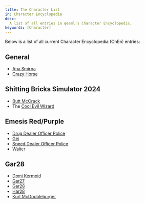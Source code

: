 ```yaml
---
title: The Character List
in: Character Encyclopedia
desc:
  A list of all entries in qeaml's Character Encyclopedia.
keywords: [Character]
---
```


Below is a list of all current Character Encyclopedia (ChEn) entries:

## General

* [Ana Smirna]
* [Crazy Horse]

## Shitting Bricks Simulator 2024

* [Butt McCrack]
* The [Cool Evil Wizard]

## Emesis Red/Purple

* [Drug Dealer Officer Police]
* [Géi]
* [Speed Dealer Officer Police]
* [Walter]

## Gar28

* [Domi Kermoid]
* [Gar27]
* [Gar28]
* [Har28]
* [Kurt McDoubleburger]

[Ana Smirna]: /character/AnaSmirna
[Butt McCrack]: /character/ButtMcCrack
[Cool Evil Wizard]: /character/CoolEvilWizard
[Crazy Horse]: /character/CrazyHorse
[Drug Dealer Officer Police]: /character/DDOP
[Domi Kermoid]: /character/DomiKermoid
[Gar27]: /character/Gar27
[Gar28]: /character/Gar28
[Géi]: /character/Gei
[Har28]: /character/Har28
[Kurt McDoubleburger]: /character/KurtMcDoubleburger
[Speed Dealer Officer Police]: /character/SDOP
[Walter]: /character/Walter
